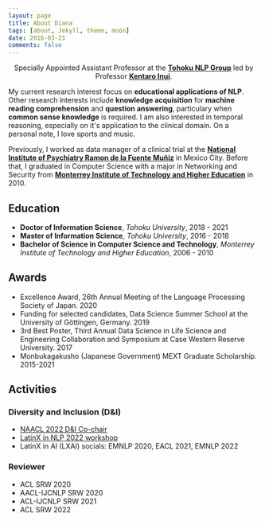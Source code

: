 ```yaml
---
layout: page
title: About Diana
tags: [about, Jekyll, theme, moon]
date: 2016-03-21
comments: false
---
```

    
<center>Specially Appointed Assistant Professor at the <a href="https://www.nlp.ecei.tohoku.ac.jp/" target="_blank"><b>Tohoku NLP Group</b></a> led by Professor <a href="http://www.cl.ecei.tohoku.ac.jp/~inui/" target="_blank"><b>Kentaro Inui</b></a>.</center>

My current research interest focus on **educational applications of NLP**. Other research interests include **knowledge acquisition** for **machine reading comprehension** and **question answering**, particulary when **common sense knowledge** is required. I am also interested in temporal reasoning, especially on it's application to the clinical domain. On a personal note, I love sports and music.

Previously, I worked as data manager of a clinical trial at the <a href="https://mentalhealth.apec.org/partners/mexico/mexico-ram%C3%B3n-de-la-fuente-mu%C3%B1iz-national-institute-psychiatry" target="_blank"><b>National Institute of Psychiatry Ramon de la Fuente Muñiz</b></a> in Mexico City. Before that, I graduated in Computer Science with a major in Networking and Security from <a href="https://tec.mx/en/ciudad-de-mexico" target="_blank"><b>Monterrey Institute of Technology and Higher Education</b></a> in 2010.

## Education
* **Doctor of Information Science**, *Tohoku University*, 2018 - 2021
* **Master of Information Science**, *Tohoku University*, 2016 - 2018
* **Bachelor of Science in Computer Science and Technology**, *Monterrey Institute of Technology and Higher Education*, 2006 - 2010

## Awards
* Excellence Award, 26th Annual Meeting of the Language Processing Society of Japan. 2020
* Funding for selected candidates, Data Science Summer School at the University of Göttingen, Germany. 2019
* 3rd Best Poster, Third Annual Data Science in Life Science and Engineering Collaboration and Symposium at Case Western Reserve University. 2017
* Monbukagakusho (Japanese Government) MEXT Graduate Scholarship. 2015-2021

## Activities
### Diversity and Inclusion (D&I)
* <a href="https://2022.naacl.org/committees/diversity-inclusion/" target="_blank">NAACL 2022 D&I Co-chair</a>
* <a href="https://www.latinxinai.org/naacl-2022" target="_blank">LatinX in NLP 2022 workshop</a>
* LatinX in AI (LXAI) socials: EMNLP 2020, EACL 2021, EMNLP 2022

### Reviewer
* ACL SRW 2020
* AACL-IJCNLP SRW 2020
* ACL-IJCNLP SRW 2021
* ACL SRW 2022
